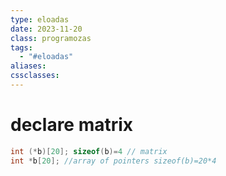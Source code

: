 ```yaml
---
type: eloadas
date: 2023-11-20
class: programozas
tags:
  - "#eloadas"
aliases: 
cssclasses:
---
```

# declare matrix

```c
int (*b)[20]; sizeof(b)=4 // matrix
int *b[20]; //array of pointers sizeof(b)=20*4
```

